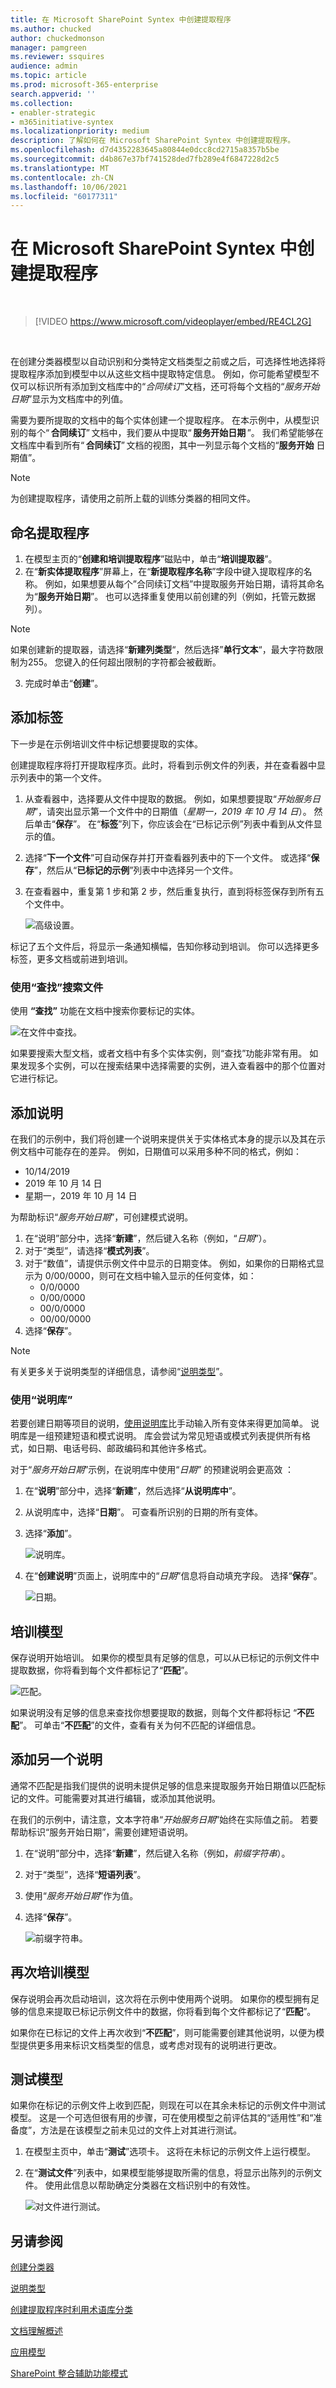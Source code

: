 ```yaml
---
title: 在 Microsoft SharePoint Syntex 中创建提取程序
ms.author: chucked
author: chuckedmonson
manager: pamgreen
ms.reviewer: ssquires
audience: admin
ms.topic: article
ms.prod: microsoft-365-enterprise
search.appverid: ''
ms.collection:
- enabler-strategic
- m365initiative-syntex
ms.localizationpriority: medium
description: 了解如何在 Microsoft SharePoint Syntex 中创建提取程序。
ms.openlocfilehash: d7d4352283645a80844e0dcc8cd2715a8357b5be
ms.sourcegitcommit: d4b867e37bf741528ded7fb289e4f6847228d2c5
ms.translationtype: MT
ms.contentlocale: zh-CN
ms.lasthandoff: 10/06/2021
ms.locfileid: "60177311"
---
```

# <a name="create-an-extractor-in-microsoft-sharepoint-syntex"></a>在 Microsoft SharePoint Syntex 中创建提取程序


</br>

> [!VIDEO https://www.microsoft.com/videoplayer/embed/RE4CL2G]

</br> 

在创建分类器模型以自动识别和分类特定文档类型之前或之后，可选择性地选择将提取程序添加到模型中以从这些文档中提取特定信息。 例如，你可能希望模型不仅可以标识所有添加到文档库中的“*合同续订*”文档，还可将每个文档的“*服务开始日期*”显示为文档库中的列值。

需要为要所提取的文档中的每个实体创建一个提取程序。 在本示例中，从模型识别的每个“ **合同续订**” 文档中，我们要从中提取“ **服务开始日期** ”。 我们希望能够在文档库中看到所有“ **合同续订**” 文档的视图，其中一列显示每个文档的“**服务开始** 日期值”。 

> [!NOTE]
> 为创建提取程序，请使用之前所上载的训练分类器的相同文件。 

## <a name="name-your-extractor"></a>命名提取程序

1. 在模型主页的“**创建和培训提取程序**”磁贴中，单击“**培训提取器**”。
2. 在“**新实体提取程序**”屏幕上，在“**新提取程序名称**”字段中键入提取程序的名称。 例如，如果想要从每个”合同续订文档”中提取服务开始日期，请将其命名为“**服务开始日期**”。 也可以选择重复使用以前创建的列（例如，托管元数据列）。
> [!NOTE]
> 如果创建新的提取器，请选择“**新建列类型**“，然后选择”**单行文本**“，最大字符数限制为255。 您键入的任何超出限制的字符都会被截断。 
3. 完成时单击“**创建**”。

## <a name="add-a-label"></a>添加标签

下一步是在示例培训文件中标记想要提取的实体。

创建提取程序将打开提取程序页。此时，将看到示例文件的列表，并在查看器中显示列表中的第一个文件。

1. 从查看器中，选择要从文件中提取的数据。 例如，如果想要提取“*开始服务日期*”，请突出显示第一个文件中的日期值（*星期一，2019 年 10 月 14 日*）。 然后单击“**保存**”。  在“**标签**”列下，你应该会在“已标记示例”列表中看到从文件显示的值。
2. 选择“**下一个文件**”可自动保存并打开查看器列表中的下一个文件。 或选择“**保存**”，然后从“**已标记的示例**”列表中中选择另一个文件。
3. 在查看器中，重复第 1 步和第 2 步，然后重复执行，直到将标签保存到所有五个文件中。

    ![高级设置。](../media/content-understanding/select-service-start-date.png) 

 
标记了五个文件后，将显示一条通知横幅，告知你移动到培训。 你可以选择更多标签，更多文档或前进到培训。 

### <a name="use-find-to-search-your-file"></a>使用“查找”搜索文件

使用 **“查找”** 功能在文档中搜索你要标记的实体。

   ![在文件中查找。](../media/content-understanding/find-feature.png) 

如果要搜索大型文档，或者文档中有多个实体实例，则“查找”功能非常有用。 如果发现多个实例，可以在搜索结果中选择需要的实例，进入查看器中的那个位置对它进行标记。


## <a name="add-an-explanation"></a>添加说明

在我们的示例中，我们将创建一个说明来提供关于实体格式本身的提示以及其在示例文档中可能存在的差异。 例如，日期值可以采用多种不同的格式，例如：
- 10/14/2019
- 2019 年 10 月 14 日
- 星期一，2019 年 10 月 14 日
 

为帮助标识“*服务开始日期*”，可创建模式说明。

1. 在“说明”部分中，选择“**新建**”，然后键入名称（例如，“*日期*”）。
2. 对于“类型”，请选择“**模式列表**”。
3. 对于“数值”，请提供示例文件中显示的日期变体。 例如，如果你的日期格式显示为 0/00/0000，则可在文档中输入显示的任何变体，如：
    - 0/0/0000
    - 0/00/0000
    - 00/0/0000
    - 00/00/0000
4. 选择“**保存**”。

> [!NOTE]
> 有关更多关于说明类型的详细信息，请参阅“[说明类型](./explanation-types-overview.md)”。  


### <a name="use-the-explanation-library"></a>使用“说明库”

若要创建日期等项目的说明，[使用说明库](./explanation-types-overview.md)比手动输入所有变体来得更加简单。 说明库是一组预建短语和模式说明。 库会尝试为常见短语或模式列表提供所有格式，如日期、电话号码、邮政编码和其他许多格式。 

对于“*服务开始日期*”示例，在说明库中使用“*日期”* 的预建说明会更高效 ：

1. 在“**说明**”部分中，选择“**新建**”，然后选择“**从说明库中**”。
2. 从说明库中，选择“**日期**”。 可查看所识别的日期的所有变体。
3. 选择“**添加**”。</br>

    ![说明库。](../media/content-understanding/explanation-library.png) 

4. 在“**创建说明**”页面上，说明库中的“*日期*”信息将自动填充字段。 选择“**保存**”。</br>

    ![日期。](../media/content-understanding/date-explanation-library.png) 

## <a name="train-the-model"></a>培训模型 

保存说明开始培训。 如果你的模型具有足够的信息，可以从已标记的示例文件中提取数据，你将看到每个文件都标记了“**匹配**”。  

![匹配。](../media/content-understanding/match2.png) 

如果说明没有足够的信息来查找你想要提取的数据，则每个文件都将标记 “**不匹配**”。 可单击“**不匹配**”的文件，查看有关为何不匹配的详细信息。


## <a name="add-another-explanation"></a>添加另一个说明

通常不匹配是指我们提供的说明未提供足够的信息来提取服务开始日期值以匹配标记的文件。可能需要对其进行编辑，或添加其他说明。

在我们的示例中，请注意，文本字符串“*开始服务日期*”始终在实际值之前。 若要帮助标识“服务开始日期”，需要创建短语说明。

1. 在“说明”部分中，选择“**新建**”，然后键入名称（例如，*前缀字符串*）。
2. 对于“类型”，选择“**短语列表**”。
3. 使用“*服务开始日期*”作为值。
4. 选择“**保存**”。

    ![前缀字符串。](../media/content-understanding/prefix-string.png) 

## <a name="train-the-model-again"></a>再次培训模型

保存说明会再次启动培训，这次将在示例中使用两个说明。 如果你的模型拥有足够的信息来提取已标记示例文件中的数据，你将看到每个文件都标记了“**匹配**”。 

如果你在已标记的文件上再次收到“**不匹配**”，则可能需要创建其他说明，以便为模型提供更多用来标识文档类型的信息，或考虑对现有的说明进行更改。

## <a name="test-your-model"></a>测试模型

如果你在标记的示例文件上收到匹配，则现在可以在其余未标记的示例文件中测试模型。 这是一个可选但很有用的步骤，可在使用模型之前评估其的“适用性”和“准备度”，方法是在该模型之前未见过的文件上对其进行测试。

1. 在模型主页中，单击“**测试**”选项卡。 这将在未标记的示例文件上运行模型。
2. 在“**测试文件**”列表中，如果模型能够提取所需的信息，将显示出陈列的示例文件。 使用此信息以帮助确定分类器在文档识别中的有效性。

    ![对文件进行测试。](../media/content-understanding/test-filies-extractor.png) 

## <a name="see-also"></a>另请参阅
[创建分类器](create-a-classifier.md)

[说明类型](explanation-types-overview.md)

[创建提取程序时利用术语库分类](leverage-term-store-taxonomy.md)

[文档理解概述](document-understanding-overview.md)

[应用模型](apply-a-model.md) 

[SharePoint 整合辅助功能模式](accessibility-mode.md)
